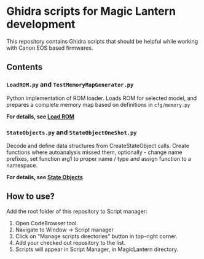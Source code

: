 # Ghidra scripts for Magic Lantern development

This repository contains Ghidra scripts that should be helpful while working
with Canon EOS based firmwares.

## Contents

### `LoadROM.py` and `TestMemoryMapGenerator.py`
Python implementation of ROM loader. Loads ROM for selected model, and prepares
a complete memory map based on definitions in `cfg/memory.py`

**For details, see [Load ROM](docs/LoadROM.md)**

### `StateObjects.py` and `StateObjectOneShot.py`
Decode and define data structures from CreateStateObject calls.
Create functions where autoanalysis missed them, optionally - change name
prefixes, set function arg1 to proper name / type and assign function to
a namespace.

**For details, see [State Objects](docs/StateObjects.md)**


## How to use?
Add the root folder of this repository to Script manager:
1. Open CodeBrowser tool.
2. Navigate to Window -> Script manager
3. Click on "Manage scripts directories" button in top-right corner.
4. Add your checked out repository to the list.
5. Scripts will appear in Script Manager, in MagicLantern directory.
